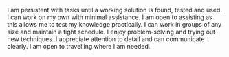 I am persistent with tasks until a working solution is found, tested and used. I can work on my own with minimal assistance. I am open to assisting as this allows me to test my knowledge practically. I can work in groups of any size and maintain a tight schedule. I enjoy problem-solving and trying out new techniques. I appreciate attention to detail and can communicate clearly. I am open to travelling where I am needed.

